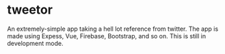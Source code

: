 # tweetor

An extremely-simple app taking a hell lot reference from twitter. The app is made using Expess, Vue, Firebase, Bootstrap, and so on. This is still in development mode.
